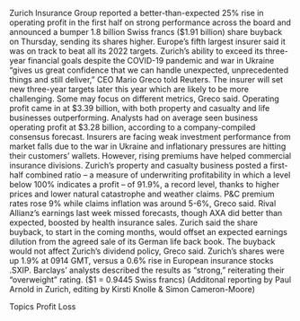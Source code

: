 Zurich Insurance Group reported a better-than-expected 25% rise in operating profit in the first half on strong performance across the board and announced a bumper 1.8 billion Swiss francs ($1.91 billion) share buyback on Thursday, sending its shares higher.
Europe’s fifth largest insurer said it was on track to beat all its 2022 targets.
Zurich’s ability to exceed its three-year financial goals despite the COVID-19 pandemic and war in Ukraine “gives us great confidence that we can handle unexpected, unprecedented things and still deliver,” CEO Mario Greco told Reuters.
The insurer will set new three-year targets later this year which are likely to be more challenging. Some may focus on different metrics, Greco said.
Operating profit came in at $3.39 billion, with both property and casualty and life businesses outperforming.
Analysts had on average seen business operating profit at $3.28 billion, according to a company-compiled consensus forecast.
Insurers are facing weak investment performance from market falls due to the war in Ukraine and inflationary pressures are hitting their customers’ wallets.
However, rising premiums have helped commercial insurance divisions.
Zurich’s property and casualty business posted a first-half combined ratio – a measure of underwriting profitability in which a level below 100% indicates a profit – of 91.9%, a record level, thanks to higher prices and lower natural catastrophe and weather claims.
P&C premium rates rose 9% while claims inflation was around 5-6%, Greco said.
Rival Allianz’s earnings last week missed forecasts, though AXA did better than expected, boosted by health insurance sales.
Zurich said the share buyback, to start in the coming months, would offset an expected earnings dilution from the agreed sale of its German life back book.
The buyback would not affect Zurich’s dividend policy, Greco said.
Zurich’s shares were up 1.9% at 0914 GMT, versus a 0.6% rise in European insurance stocks .SXIP. Barclays’ analysts described the results as “strong,” reiterating their “overweight” rating.
($1 = 0.9445 Swiss francs)
(Additonal reporting by Paul Arnold in Zurich, editing by Kirsti Knolle & Simon Cameron-Moore)

Topics
Profit Loss
